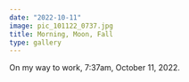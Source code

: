 ```yaml
---
date: "2022-10-11"
image: pic_101122_0737.jpg
title: Morning, Moon, Fall
type: gallery
---
```


On my way to work, 7:37am, October 11, 2022.